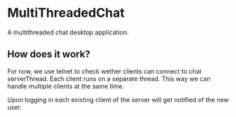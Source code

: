 # MultiThreadedChat
A multithreaded chat desktop application.

## How does it work? 
For now, we use telnet to check wether clients can connect to chat serverThread. Each client runs on a separate thread. This way we can handle multiple clients at the same time.

Upon logging in each existing client of the server will get notified of the new user.
